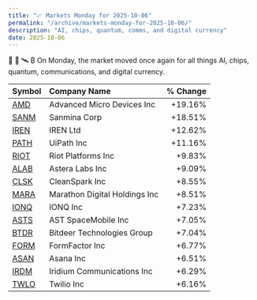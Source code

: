```yaml
---
title: "📈 Markets Monday for 2025-10-06"
permalink: "/archive/markets-monday-for-2025-10-06/"
description: "AI, chips, quantum, comms, and digital currency"
date: 2025-10-06
---
```


🤖 🍪 🛰️ ₿ On Monday, the market moved once again for all things AI, chips, quantum, communications, and digital currency.

| Symbol | Company Name | % Change |
| :--- | :--- | ---: |
| [AMD](https://www.google.com/finance/quote/AMD:NASDAQ) | Advanced Micro Devices Inc | +19.16% |
| [SANM](https://www.google.com/finance/quote/SANM:NASDAQ) | Sanmina Corp | +18.51% |
| [IREN](https://www.google.com/finance/quote/IREN:NASDAQ) | IREN Ltd | +12.62% |
| [PATH](https://www.google.com/finance/quote/PATH:NYSE) | UiPath Inc | +11.16% |
| [RIOT](https://www.google.com/finance/quote/RIOT:NASDAQ) | Riot Platforms Inc | +9.83% |
| [ALAB](https://www.google.com/finance/quote/ALAB:NASDAQ) | Astera Labs Inc | +9.09% |
| [CLSK](https://www.google.com/finance/quote/CLSK:NASDAQ) | CleanSpark Inc | +8.55% |
| [MARA](https://www.google.com/finance/quote/MARA:NASDAQ) | Marathon Digital Holdings Inc | +8.51% |
| [IONQ](https://www.google.com/finance/quote/IONQ:NYSE) | IONQ Inc | +7.23% |
| [ASTS](https://www.google.com/finance/quote/ASTS:NASDAQ) | AST SpaceMobile Inc | +7.05% |
| [BTDR](https://www.google.com/finance/quote/BTDR:NASDAQ) | Bitdeer Technologies Group | +7.04% |
| [FORM](https://www.google.com/finance/quote/FORM:NASDAQ) | FormFactor Inc | +6.77% |
| [ASAN](https://www.google.com/finance/quote/ASAN:NYSE) | Asana Inc | +6.51% |
| [IRDM](https://www.google.com/finance/quote/IRDM:NASDAQ) | Iridium Communications Inc | +6.29% |
| [TWLO](https://www.google.com/finance/quote/TWLO:NYSE) | Twilio Inc | +6.16% |